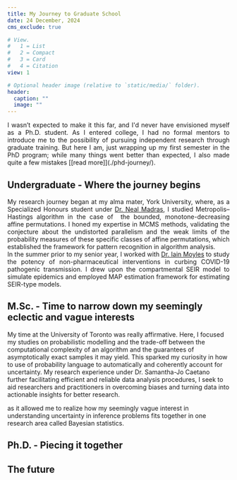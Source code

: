 ```yaml
---
title: My Journey to Graduate School
date: 24 December, 2024
cms_exclude: true

# View.
#   1 = List
#   2 = Compact
#   3 = Card
#   4 = Citation
view: 1

# Optional header image (relative to `static/media/` folder).
header:
  caption: ""
  image: ""
---
```


<div style='text-align: justify' font-family: "Garamond", serif;>
I wasn’t expected to make it this far, and I'd never have envisioned myself as a Ph.D. student. As I entered college, I had no formal mentors to introduce me to the possibility of pursuing independent research through graduate training. But here I am, just wrapping up my first semester in the PhD program; while many things went better than expected, I also made quite a few mistakes [[read more]](./phd-journey/).
</div>

## Undergraduate - Where the journey begins

<div style='text-align: justify' font-family: "Garamond", serif;>
My research journey began at my alma mater, York University, where, as a Specialized Honours student under <a href="https://madras.mathstats.yorku.ca/">Dr. Neal Madras</a>, I studied Metropolis–Hastings algorithm in the case of  the bounded, monotone-decreasing affine permutations. I honed my expertise in MCMS methods, validating the conjecture about the undistorted parallelism and the weak limits of the probability measures of these specific classes of affine permutations, which established the framework for pattern recognition in algorithm analysis. 
<br>
In the summer prior to my senior year, I worked with <a href="https://www.yorku.ca/professor/imoyles/">Dr. Iain Moyles</a> to study the potency of non-pharmaceutical interventions in curbing COVID-19 pathogenic transmission. I drew upon the compartmental SEIR model to simulate epidemics and employed MAP estimation framework for estimating SEIR-type models.
</div>

## M.Sc. - Time to narrow down my seemingly eclectic and vague interests

My time at the University of Toronto was really affirmative. Here, I focused my studies on probabilistic modelling and the trade-off between the computational complexity of an algorithm and the guarantees of asymptotically exact samples it may yield. This sparked my curiosity in how to use of probability language to automatically and coherently account for uncertainty. My research experience under Dr. Samantha-Jo Caetano further facilitating efficient and reliable data analysis procedures, I seek to aid researchers and practitioners in overcoming biases and turning data into actionable insights for better research. 


as it allowed me to realize how my seemingly vague 
interest in understanding uncertainty in inference problems fits together in one research area called Bayesian statistics. 



## Ph.D. - Piecing it together

## The future
